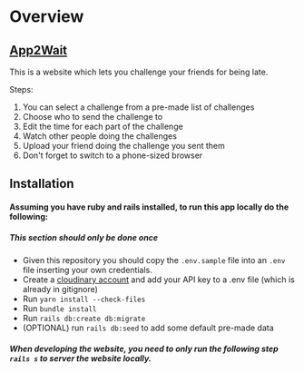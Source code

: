 # Overview

## [App2Wait](https://app-2-wait.herokuapp.com)

This is a website which lets you challenge your friends for being late.  

Steps:  

1. You can select a challenge from a pre-made list of challenges  
2. Choose who to send the challenge to  
3. Edit the time for each part of the challenge  
4. Watch other people doing the challenges  
5. Upload your friend doing the challenge you sent them
6. Don't forget to switch to a phone-sized browser

## Installation
#### Assuming you have ruby and rails installed, to run this app locally do the following:
##### This section should only be done once
* Given this repository you should copy the `.env.sample` file into an `.env` file inserting your own credentials.  
* Create a [cloudinary account](https://cloudinary.com/users/login) and add your API key to a .env file (which is already in gitignore)
* Run `yarn install --check-files`  
* Run `bundle install`  
* Run `rails db:create db:migrate`
* (OPTIONAL) run `rails db:seed` to add some default pre-made data

##### When developing the website, you need to only run the following step `rails s` to server the website locally.
